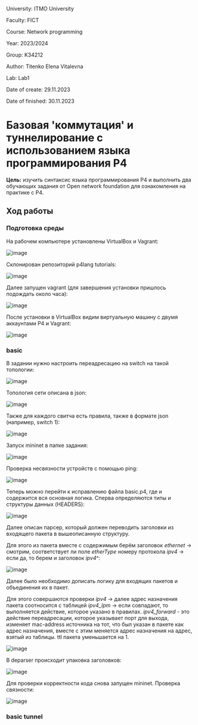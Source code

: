University: ITMO University

Faculty: FICT

Course: Network programming

Year: 2023/2024

Group: K34212

Author: Titenko Elena Vitalevna

Lab: Lab1

Date of create: 29.11.2023

Date of finished: 30.11.2023

# Базовая 'коммутация' и туннелирование с использованием языка программирования P4

**Цель:** изучить синтаксис языка программирования P4 и выполнить два обучающих задания от Open network foundation для ознакомления на практике с P4.

## Ход работы

### Подготовка среды

На рабочем компьютере установлены VirtualBox и Vagrant:

![image](https://github.com/oxxawsm/2023_2024-network_programming-k34212-titenko_e_v/assets/63160594/1055d814-af1b-4f6f-9944-46f9cd647ea8)

 Склонирован репозиторий p4lang tutorials:

 ![image](https://github.com/oxxawsm/2023_2024-network_programming-k34212-titenko_e_v/assets/63160594/322cbdbf-8fa9-4bf2-b504-f1b2922779d6)

Далее запущен vagrant (для завершения установки пришлось подождать около часа):

![image](https://github.com/oxxawsm/2023_2024-network_programming-k34212-titenko_e_v/assets/63160594/03547d70-c7f0-4074-a831-035c633490f0)

После установки в VirtualBox видим виртуальную машину с двумя аккаунтами P4 и Vagrant:

![image](https://github.com/oxxawsm/2023_2024-network_programming-k34212-titenko_e_v/assets/63160594/d1839d7d-ae64-46e7-90ac-4c76b26c6e36)

### basic

В задании нужно настроить переадресацию на switch на такой топологии:

![image](https://github.com/oxxawsm/2023_2024-network_programming-k34212-titenko_e_v/assets/63160594/3a89cf00-ffc2-451e-aa9e-d558d0e60dff)

Топология сети описана в json:

![image](https://github.com/oxxawsm/2023_2024-network_programming-k34212-titenko_e_v/assets/63160594/18808dd5-aca4-4f05-842d-38b85099cf79)

Также для каждого свитча есть правила, также в формате json (например, switch 1):

![image](https://github.com/oxxawsm/2023_2024-network_programming-k34212-titenko_e_v/assets/63160594/649ec2b2-735c-4151-9157-5baf4d0cf3b0)

Запуск mininet в папке задания:

![image](https://github.com/oxxawsm/2023_2024-network_programming-k34212-titenko_e_v/assets/63160594/6075a6ab-b3fb-4ecf-a4dc-229f30527fb2)

Проверка несвязности устройств с помощью ping:

![image](https://github.com/oxxawsm/2023_2024-network_programming-k34212-titenko_e_v/assets/63160594/dd3f000b-88e1-40f8-aac0-a907af9ce88e)

Теперь можно перейти к исправлению файла basic.p4, где и содержится вся основная логика. Сперва определяются типы и структуры данных (HEADERS):

![image](https://github.com/oxxawsm/2023_2024-network_programming-k34212-titenko_e_v/assets/63160594/9eb3d337-f73f-498a-badc-2dd8eb24a09b)

Далее описан парсер, который должен переводить заголовки из входящего пакета в вышеописанную структуру.

Для этого из пакета вместе с содержимым берём заголовок *ethernet* -> смотрим, соответствует ли поле *etherType* номеру протокола *ipv4* -> если да, то берем и заголовок *ipv4*^:

![image](https://github.com/oxxawsm/2023_2024-network_programming-k34212-titenko_e_v/assets/63160594/d7d0af4d-273e-44bb-a17c-683ca73b04a4)

Далее было необходимо дописать логику для входящих пакетов и объединения их в пакет. 

Для этого совершаются проверки *ipv4* -> далее адрес назначения пакета соотносится с таблицей *ipv4_lpm* -> если совпадают, то выполняется действие, которое указано в правилах. *ipv4_forward* - это действие переадресации, которое указывает порт для выхода, изменяет mac-address источника на тот, что был указан в пакете как адрес назначения, вместе с этим меняется адрес назначения на адрес, взятый из таблицы. ttl пакета уменьшается на 1.

![image](https://github.com/oxxawsm/2023_2024-network_programming-k34212-titenko_e_v/assets/63160594/32d247f1-3522-4e52-8d52-230c82bb9065)

В deparser происходит упаковка заголовков:

![image](https://github.com/oxxawsm/2023_2024-network_programming-k34212-titenko_e_v/assets/63160594/461c893c-b37c-41a4-89c1-c6201de1c702)

Для проверки корректности кода снова запущен mininet. Проверка связности:

![image](https://github.com/oxxawsm/2023_2024-network_programming-k34212-titenko_e_v/assets/63160594/857c8688-b899-4dcf-a3dc-58a98eea41f8)

### basic tunnel
